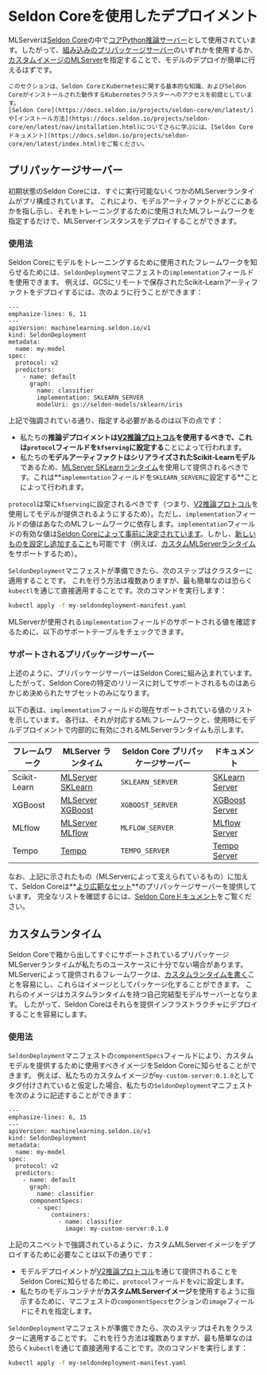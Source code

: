 <!--
# Deployment with Seldon Core

MLServer is used as the [core Python inference
server](https://docs.seldon.io/projects/seldon-core/en/latest/graph/protocols.html#v2-kfserving-protocol)
in [Seldon
Core](https://docs.seldon.io/projects/seldon-core/en/latest/index.html).
Therefore, it should be straightforward to deploy your models either by using
one of the [built-in pre-packaged
servers](https://docs.seldon.io/projects/seldon-core/en/latest/workflow/overview.html#two-types-of-model-servers)
or by pointing to a [custom image of MLServer](../../runtimes/custom).
-->

# Seldon Coreを使用したデプロイメント

MLServerは[Seldon Core](https://docs.seldon.io/projects/seldon-core/en/latest/index.html)の中で[コアPython推論サーバー](https://docs.seldon.io/projects/seldon-core/en/latest/graph/protocols.html#v2-kfserving-protocol)として使用されています。したがって、[組み込みのプリパッケージサーバー](https://docs.seldon.io/projects/seldon-core/en/latest/workflow/overview.html#two-types-of-model-servers)のいずれかを使用するか、[カスタムイメージのMLServer](../../runtimes/custom)を指定することで、モデルのデプロイが簡単に行えるはずです。

<!--
```{note}
This section assumes a basic knowledge of Seldon Core and Kubernetes, as well
as access to a working Kubernetes cluster with Seldon Core installed.
To learn more about [Seldon
Core](https://docs.seldon.io/projects/seldon-core/en/latest/) or [how to
install
it](https://docs.seldon.io/projects/seldon-core/en/latest/nav/installation.html),
please visit the [Seldon Core
documentation](https://docs.seldon.io/projects/seldon-core/en/latest/index.html).
```
-->

```{note}
このセクションは、Seldon CoreとKubernetesに関する基本的な知識、およびSeldon Coreがインストールされた動作するKubernetesクラスターへのアクセスを前提としています。
[Seldon Core](https://docs.seldon.io/projects/seldon-core/en/latest/)や[インストール方法](https://docs.seldon.io/projects/seldon-core/en/latest/nav/installation.html)についてさらに学ぶには、[Seldon Coreドキュメント](https://docs.seldon.io/projects/seldon-core/en/latest/index.html)をご覧ください。
```


<!--
## Pre-packaged Servers

Out of the box, Seldon Core comes a few MLServer runtimes pre-configured to run
straight away.
This allows you to deploy a MLServer instance by just pointing to where your
model artifact is and specifying what ML framework was used to train it.
-->

## プリパッケージサーバー

初期状態のSeldon Coreには、すぐに実行可能ないくつかのMLServerランタイムがプリ構成されています。
これにより、モデルアーティファクトがどこにあるかを指し示し、それをトレーニングするために使用されたMLフレームワークを指定するだけで、MLServerインスタンスをデプロイすることができます。

<!--
### Usage

To let Seldon Core know what framework was used to train your model, you can
use the `implementation` field of your `SeldonDeployment` manifest.
For example, to deploy a Scikit-Learn artifact stored remotely in GCS, one
could do:
-->



### 使用法

Seldon Coreにモデルをトレーニングするために使用されたフレームワークを知らせるためには、`SeldonDeployment`マニフェストの`implementation`フィールドを使用できます。
例えば、GCSにリモートで保存されたScikit-Learnアーティファクトをデプロイするには、次のように行うことができます：


```{code-block} yaml
---
emphasize-lines: 6, 11
---
apiVersion: machinelearning.seldon.io/v1
kind: SeldonDeployment
metadata:
  name: my-model
spec:
  protocol: v2
  predictors:
    - name: default
      graph:
        name: classifier
        implementation: SKLEARN_SERVER
        modelUri: gs://seldon-models/sklearn/iris
```

<!--
As you can see highlighted above, all that we need to specify is that:

- Our **inference deployment should use the [V2 inference
  protocol](https://docs.seldon.io/projects/seldon-core/en/latest/reference/apis/v2-protocol.html)**,
  which is done by **setting the `protocol` field to `kfserving`**.
- Our **model artifact is a serialised Scikit-Learn model**, therefore it
  should be served using the [MLServer SKLearn runtime](../../runtimes/sklearn),
  which is done by **setting the `implementation` field to `SKLEARN_SERVER`**.

Note that, while the `protocol` should always be set to `kfserving` (i.e. so
that models are served using the [V2 inference
protocol](https://docs.seldon.io/projects/seldon-core/en/latest/reference/apis/v2-protocol.html)), the
value of the `implementation` field will be dependant on your ML framework.
The valid values of the `implementation` field are [pre-determined by Seldon
Core](https://docs.seldon.io/projects/seldon-core/en/latest/graph/protocols.html#v2-kfserving-protocol).
However, it should also be possible to [configure and add new
ones](https://docs.seldon.io/projects/seldon-core/en/latest/servers/custom.html#adding-a-new-inference-server)
(e.g. to support a [custom MLServer runtime](../../runtimes/custom)).

Once you have your `SeldonDeployment` manifest ready, then the next step is to
apply it to your cluster.
There are multiple ways to do this, but the simplest is probably to just apply
it directly through `kubectl`, by running:
-->

上記で強調されている通り、指定する必要があるのは以下の点です：

- 私たちの**推論デプロイメントは[V2推論プロトコル](https://docs.seldon.io/projects/seldon-core/en/latest/reference/apis/v2-protocol.html)**を使用するべきで、これは**`protocol`フィールドを`kfserving`に設定する**ことによって行われます。
- 私たちの**モデルアーティファクトはシリアライズされたScikit-Learnモデル**であるため、[MLServer SKLearnランタイム](../../runtimes/sklearn)を使用して提供されるべきです。これは**`implementation`フィールドを`SKLEARN_SERVER`に設定する**ことによって行われます。

`protocol`は常に`kfserving`に設定されるべきです（つまり、[V2推論プロトコル](https://docs.seldon.io/projects/seldon-core/en/latest/reference/apis/v2-protocol.html)を使用してモデルが提供されるようにするため）。ただし、`implementation`フィールドの値はあなたのMLフレームワークに依存します。`implementation`フィールドの有効な値は[Seldon Coreによって事前に決定されています](https://docs.seldon.io/projects/seldon-core/en/latest/graph/protocols.html#v2-kfserving-protocol)。しかし、[新しいものを設定し追加すること](https://docs.seldon.io/projects/seldon-core/en/latest/servers/custom.html#adding-a-new-inference-server)も可能です（例えば、[カスタムMLServerランタイム](../../runtimes/custom)をサポートするため）。

`SeldonDeployment`マニフェストが準備できたら、次のステップはクラスターに適用することです。
これを行う方法は複数ありますが、最も簡単なのは恐らく`kubectl`を通じて直接適用することです。次のコマンドを実行します：


```bash
kubectl apply -f my-seldondeployment-manifest.yaml
```

<!--
To consult the supported values of the `implementation` field where MLServer is
used, you can check the support table below.

### Supported Pre-packaged Servers

As mentioned above, pre-packaged servers come built-in into Seldon Core.
Therefore, only a pre-determined subset of them will be supported for a given
release of Seldon Core.

The table below shows a list of the currently supported values of the
`implementation` field.
Each row will also show what ML framework they correspond to and also what
MLServer runtime will be enabled internally on your model deployment when used.

| Framework    | MLServer Runtime                                 | Seldon Core Pre-packaged Server | Documentation                                                                                |
| ------------ | ------------------------------------------------ | ------------------------------- | -------------------------------------------------------------------------------------------- |
| Scikit-Learn | [MLServer SKLearn](../../runtimes/sklearn)       | `SKLEARN_SERVER`                | [SKLearn Server](https://docs.seldon.io/projects/seldon-core/en/latest/servers/sklearn.html) |
| XGBoost      | [MLServer XGBoost](../../runtimes/xgboost)       | `XGBOOST_SERVER`                | [XGBoost Server](https://docs.seldon.io/projects/seldon-core/en/latest/servers/xgboost.html) |
| MLflow       | [MLServer MLflow](../../runtimes/mlflow)         | `MLFLOW_SERVER`                 | [MLflow Server](https://docs.seldon.io/projects/seldon-core/en/latest/servers/mlflow.html)   |
| Tempo        | [Tempo](https://tempo.readthedocs.io/en/latest/) | `TEMPO_SERVER`                  | [Tempo Server](https://docs.seldon.io/projects/seldon-core/en/latest/servers/tempo.html)     |

Note that, on top of the ones shown above (backed by MLServer), Seldon Core
**also provides a [wider
set](https://docs.seldon.io/projects/seldon-core/en/latest/nav/config/servers.html)**
of pre-packaged servers.
To check the full list, please visit the [Seldon Core
documentation](https://docs.seldon.io/projects/seldon-core/en/latest/nav/config/servers.html).

## Custom Runtimes

There could be cases where the pre-packaged MLServer runtimes supported
out-of-the-box in Seldon Core may not be enough for our use case.
The framework provided by MLServer makes it easy to [write custom
runtimes](../../runtimes/custom), which can then get packaged up as images.
These images then become self-contained model servers with your custom runtime.
Therefore Seldon Core makes it as easy to deploy them into your serving
infrastructure.

### Usage

The `componentSpecs` field of the `SeldonDeployment` manifest will allow us to
let Seldon Core know what image should be used to serve a custom model.
For example, if we assume that our custom image has been tagged as
`my-custom-server:0.1.0`, we could write our `SeldonDeployment` manifest as
follows:
-->

MLServerが使用される`implementation`フィールドのサポートされる値を確認するために、以下のサポートテーブルをチェックできます。

### サポートされるプリパッケージサーバー

上述のように、プリパッケージサーバーはSeldon Coreに組み込まれています。
したがって、Seldon Coreの特定のリリースに対してサポートされるものはあらかじめ決められたサブセットのみになります。

以下の表は、`implementation`フィールドの現在サポートされている値のリストを示しています。
各行は、それが対応するMLフレームワークと、使用時にモデルデプロイメントで内部的に有効にされるMLServerランタイムも示します。

| フレームワーク   | MLServer ランタイム                                      | Seldon Core プリパッケージサーバー | ドキュメント                                                                              |
| -------------- | ----------------------------------------------------- | --------------------------------- | ---------------------------------------------------------------------------------------- |
| Scikit-Learn   | [MLServer SKLearn](../../runtimes/sklearn)            | `SKLEARN_SERVER`                  | [SKLearn Server](https://docs.seldon.io/projects/seldon-core/en/latest/servers/sklearn.html) |
| XGBoost        | [MLServer XGBoost](../../runtimes/xgboost)            | `XGBOOST_SERVER`                  | [XGBoost Server](https://docs.seldon.io/projects/seldon-core/en/latest/servers/xgboost.html) |
| MLflow         | [MLServer MLflow](../../runtimes/mlflow)              | `MLFLOW_SERVER`                   | [MLflow Server](https://docs.seldon.io/projects/seldon-core/en/latest/servers/mlflow.html)   |
| Tempo          | [Tempo](https://tempo.readthedocs.io/en/latest/)      | `TEMPO_SERVER`                    | [Tempo Server](https://docs.seldon.io/projects/seldon-core/en/latest/servers/tempo.html)     |

なお、上記に示されたもの（MLServerによって支えられているもの）に加えて、Seldon Coreは**[より広範なセット](https://docs.seldon.io/projects/seldon-core/en/latest/nav/config/servers.html)**のプリパッケージサーバーを提供しています。
完全なリストを確認するには、[Seldon Coreドキュメント](https://docs.seldon.io/projects/seldon-core/en/latest/nav/config/servers.html)をご覧ください。

## カスタムランタイム

Seldon Coreで箱から出してすぐにサポートされているプリパッケージMLServerランタイムが私たちのユースケースに十分でない場合があります。
MLServerによって提供されるフレームワークは、[カスタムランタイムを書く](../../runtimes/custom)ことを容易にし、これらはイメージとしてパッケージ化することができます。
これらのイメージはカスタムランタイムを持つ自己完結型モデルサーバーとなります。
したがって、Seldon Coreはそれらを提供インフラストラクチャにデプロイすることを容易にします。

### 使用法

`SeldonDeployment`マニフェストの`componentSpecs`フィールドにより、カスタムモデルを提供するために使用すべきイメージをSeldon Coreに知らせることができます。
例えば、私たちのカスタムイメージが`my-custom-server:0.1.0`としてタグ付けされていると仮定した場合、私たちの`SeldonDeployment`マニフェストを次のように記述することができます：

```{code-block} yaml
---
emphasize-lines: 6, 15
---
apiVersion: machinelearning.seldon.io/v1
kind: SeldonDeployment
metadata:
  name: my-model
spec:
  protocol: v2
  predictors:
    - name: default
      graph:
        name: classifier
      componentSpecs:
        - spec:
            containers:
              - name: classifier
                image: my-custom-server:0.1.0
```

<!--
As we can see highlighted on the snippet above, all that's needed to deploy a
custom MLServer image is:

- Letting Seldon Core know that the model deployment will be served through the
  [V2 inference
  protocol](https://docs.seldon.io/projects/seldon-core/en/latest/reference/apis/v2-protocol.html)) by
  setting the `protocol` field to `v2`.
- Pointing our model container to use our **custom MLServer image**, by
  specifying it on the `image` field of the `componentSpecs` section of the
  manifest.

Once you have your `SeldonDeployment` manifest ready, then the next step is to
apply it to your cluster.
There are multiple ways to do this, but the simplest is probably to just apply
it directly through `kubectl`, by running:
-->

上記のスニペットで強調されているように、カスタムMLServerイメージをデプロイするために必要なことは以下の通りです：

- モデルデプロイメントが[V2推論プロトコル](https://docs.seldon.io/projects/seldon-core/en/latest/reference/apis/v2-protocol.html)を通じて提供されることをSeldon Coreに知らせるために、`protocol`フィールドを`v2`に設定します。
- 私たちのモデルコンテナが**カスタムMLServerイメージ**を使用するように指示するために、マニフェストの`componentSpecs`セクションの`image`フィールドにそれを指定します。

`SeldonDeployment`マニフェストが準備できたら、次のステップはそれをクラスターに適用することです。
これを行う方法は複数ありますが、最も簡単なのは恐らく`kubectl`を通じて直接適用することです。次のコマンドを実行します：

```bash
kubectl apply -f my-seldondeployment-manifest.yaml
```
